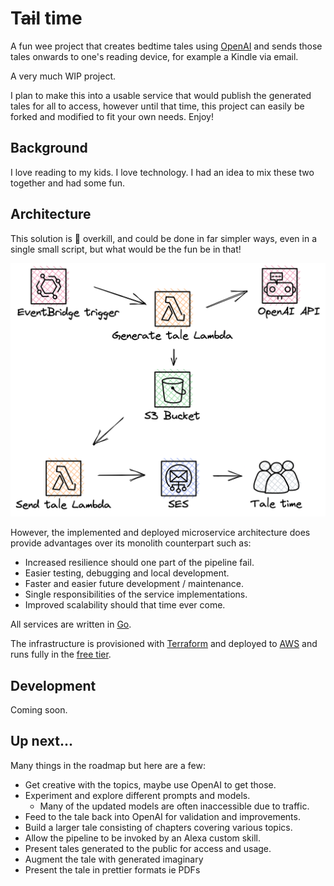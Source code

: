 # T~~ai~~l time

A fun wee project that creates bedtime tales using [OpenAI](https://openai.com/) and sends those tales onwards to one's reading device, for example a Kindle via email.

A very much WIP project.

I plan to make this into a usable service that would publish the generated tales for all to access, however until that time, this project can easily be forked and modified to fit your own needs. Enjoy!

## Background

I love reading to my kids. I love technology. I had an idea to mix these two together and had some fun.

## Architecture

This solution is :100: overkill, and could be done in far simpler ways, even in a single small script, but what would be the fun be in that!

![architecture.png](docs/architecture.png)
 
However, the implemented and deployed microservice architecture does provide advantages over its monolith counterpart such as:

- Increased resilience should one part of the pipeline fail.
- Easier testing, debugging and local development.
- Faster and easier future development / maintenance.
- Single responsibilities of the service implementations. 
- Improved scalability should that time ever come.

All services are written in [Go](https://go.dev/).

The infrastructure is provisioned with [Terraform](https://www.terraform.io/) and deployed to [AWS](https://aws.amazon.com/) and runs fully in the [free tier](https://aws.amazon.com/free).

## Development

Coming soon.

## Up next...

Many things in the roadmap but here are a few:

- Get creative with the topics, maybe use OpenAI to get those.
- Experiment and explore different prompts and models. 
  - Many of the updated models are often inaccessible due to traffic.
- Feed to the tale back into OpenAI for validation and improvements.
- Build a larger tale consisting of chapters covering various topics.
- Allow the pipeline to be invoked by an Alexa custom skill.
- Present tales generated to the public for access and usage.
- Augment the tale with generated imaginary 
- Present the tale in prettier formats ie PDFs
